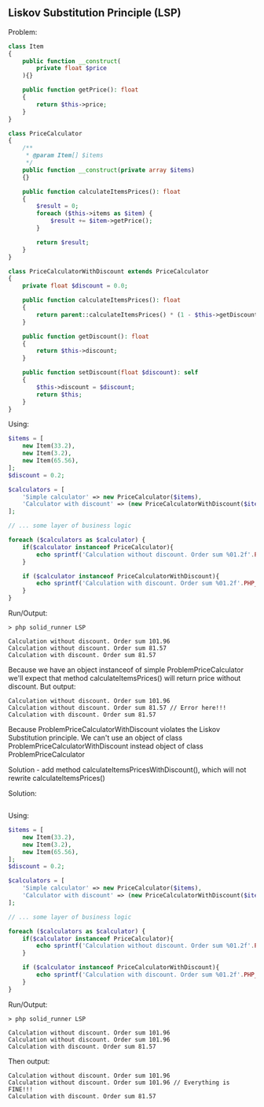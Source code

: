 ## Liskov Substitution Principle (LSP)

Problem:
```php
class Item
{
    public function __construct(
        private float $price
    ){}

    public function getPrice(): float
    {
        return $this->price;
    }
}

class PriceCalculator
{
    /**
     * @param Item[] $items
     */
    public function __construct(private array $items)
    {}

    public function calculateItemsPrices(): float
    {
        $result = 0;
        foreach ($this->items as $item) {
            $result += $item->getPrice();
        }

        return $result;
    }
}

class PriceCalculatorWithDiscount extends PriceCalculator
{
    private float $discount = 0.0;

    public function calculateItemsPrices(): float
    {
        return parent::calculateItemsPrices() * (1 - $this->getDiscount());
    }

    public function getDiscount(): float
    {
        return $this->discount;
    }

    public function setDiscount(float $discount): self
    {
        $this->discount = $discount;
        return $this;
    }
}
```

Using:
```php
$items = [
    new Item(33.2),
    new Item(3.2),
    new Item(65.56),
];
$discount = 0.2;

$calculators = [
    'Simple calculator' => new PriceCalculator($items),
    'Calculator with discount' => (new PriceCalculatorWithDiscount($items))->setDiscount($discount),
];

// ... some layer of business logic

foreach ($calculators as $calculator) {
    if($calculator instanceof PriceCalculator){
        echo sprintf('Calculation without discount. Order sum %01.2f'.PHP_EOL, $calculator->calculateItemsPrices());
    }

    if ($calculator instanceof PriceCalculatorWithDiscount){
        echo sprintf('Calculation with discount. Order sum %01.2f'.PHP_EOL, $calculator->calculateItemsPrices());
    }
}
```

Run/Output:
```
> php solid_runner LSP

Calculation without discount. Order sum 101.96
Calculation without discount. Order sum 81.57
Calculation with discount. Order sum 81.57
```

Because we have an object instanceof of simple ProblemPriceCalculator we'll expect that method calculateItemsPrices()
will return price without discount. But output:
```
Calculation without discount. Order sum 101.96
Calculation without discount. Order sum 81.57 // Error here!!!
Calculation with discount. Order sum 81.57
```

Because ProblemPriceCalculatorWithDiscount violates the Liskov Substitution principle. We can't use
an object of class ProblemPriceCalculatorWithDiscount instead object of class ProblemPriceCalculator

Solution - add method calculateItemsPricesWithDiscount(), which will not rewrite calculateItemsPrices()

Solution:
```php

```

Using:
```php
$items = [
    new Item(33.2),
    new Item(3.2),
    new Item(65.56),
];
$discount = 0.2;

$calculators = [
    'Simple calculator' => new PriceCalculator($items),
    'Calculator with discount' => (new PriceCalculatorWithDiscount($items))->setDiscount($discount),
];

// ... some layer of business logic

foreach ($calculators as $calculator) {
    if($calculator instanceof PriceCalculator){
        echo sprintf('Calculation without discount. Order sum %01.2f'.PHP_EOL, $calculator->calculateItemsPrices());
    }

    if ($calculator instanceof PriceCalculatorWithDiscount){
        echo sprintf('Calculation with discount. Order sum %01.2f'.PHP_EOL, $calculator->calculateItemsPricesWithDiscount());
    }
}
```

Run/Output:
```
> php solid_runner LSP

Calculation without discount. Order sum 101.96
Calculation without discount. Order sum 101.96
Calculation with discount. Order sum 81.57
```

Then output:
```
Calculation without discount. Order sum 101.96
Calculation without discount. Order sum 101.96 // Everything is FINE!!!
Calculation with discount. Order sum 81.57
```